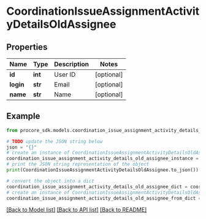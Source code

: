 # CoordinationIssueAssignmentActivityDetailsOldAssignee


## Properties

Name | Type | Description | Notes
------------ | ------------- | ------------- | -------------
**id** | **int** | User ID | [optional] 
**login** | **str** | Email | [optional] 
**name** | **str** | Name | [optional] 

## Example

```python
from procore_sdk.models.coordination_issue_assignment_activity_details_old_assignee import CoordinationIssueAssignmentActivityDetailsOldAssignee

# TODO update the JSON string below
json = "{}"
# create an instance of CoordinationIssueAssignmentActivityDetailsOldAssignee from a JSON string
coordination_issue_assignment_activity_details_old_assignee_instance = CoordinationIssueAssignmentActivityDetailsOldAssignee.from_json(json)
# print the JSON string representation of the object
print(CoordinationIssueAssignmentActivityDetailsOldAssignee.to_json())

# convert the object into a dict
coordination_issue_assignment_activity_details_old_assignee_dict = coordination_issue_assignment_activity_details_old_assignee_instance.to_dict()
# create an instance of CoordinationIssueAssignmentActivityDetailsOldAssignee from a dict
coordination_issue_assignment_activity_details_old_assignee_from_dict = CoordinationIssueAssignmentActivityDetailsOldAssignee.from_dict(coordination_issue_assignment_activity_details_old_assignee_dict)
```
[[Back to Model list]](../README.md#documentation-for-models) [[Back to API list]](../README.md#documentation-for-api-endpoints) [[Back to README]](../README.md)


